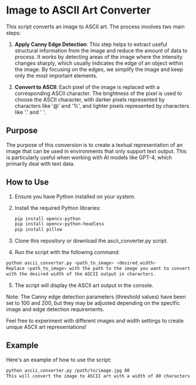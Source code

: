 # Image to ASCII Art Converter

This script converts an image to ASCII art. The process involves two main steps:

1. **Apply Canny Edge Detection**: This step helps to extract useful structural information from the image 
   and reduce the amount of data to process. It works by detecting areas of the image where the 
   intensity changes sharply, which usually indicates the edge of an object within the image. 
   By focusing on the edges, we simplify the image and keep only the most important elements.

2. **Convert to ASCII**: Each pixel of the image is replaced with a corresponding ASCII character. 
   The brightness of the pixel is used to choose the ASCII character, with darker pixels 
   represented by characters like '@' and '%', and lighter pixels represented by characters like '.' and ' '.

## Purpose

The purpose of this conversion is to create a textual representation of an image that can be used 
in environments that only support text output. This is particularly useful when working with AI models 
like GPT-4, which primarily deal with text data.

## How to Use

1. Ensure you have Python installed on your system.

2. Install the required Python libraries:
   ```bash
   pip install opencv-python
   pip install opencv-python-headless
   pip install pillow
   ```
3. Clone this repository or download the ascii_converter.py script.

4. Run the script with the following command:

```bash
python ascii_converter.py <path_to_image> <desired_width>
Replace <path_to_image> with the path to the image you want to convert and <desired_width>
with the desired width of the ASCII output in characters.
```

5. The script will display the ASCII art output in the console.

Note: The Canny edge detection parameters (threshold values) have been set to 100 and 200, but they
may be adjusted depending on the specific image and edge detection requirements.

Feel free to experiment with different images and width settings to create unique ASCII art representations!

## Example
Here's an example of how to use the script:

```bash
python ascii_converter.py /path/to/image.jpg 80
This will convert the image to ASCII art with a width of 80 characters and display the result in the console.
```
